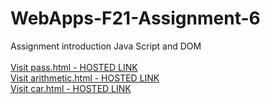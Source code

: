 # WebApps-F21-Assignment-6
Assignment introduction Java Script and DOM
<br>
<br>
<a href=" https://44-563-webapps-f21.github.io/webapps-f21-assignment-6-varunreddy13/pass.html">
Visit pass.html - HOSTED LINK</a>
<br>
<a href=" https://44-563-webapps-f21.github.io/webapps-f21-assignment-6-varunreddy13/arithmetic.html">
Visit arithmetic.html - HOSTED LINK</a>
<br>
<a href=" https://44-563-webapps-f21.github.io/webapps-f21-assignment-6-varunreddy13/car.html">
Visit car.html - HOSTED LINK</a>

